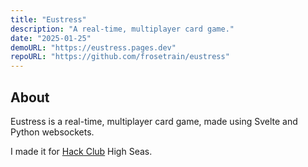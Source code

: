 ```yaml
---
title: "Eustress"
description: "A real-time, multiplayer card game."
date: "2025-01-25"
demoURL: "https://eustress.pages.dev"
repoURL: "https://github.com/frosetrain/eustress"
---
```


## About

Eustress is a real-time, multiplayer card game, made using Svelte and Python websockets.

I made it for [Hack Club](https://hackclub.com/) High Seas.
